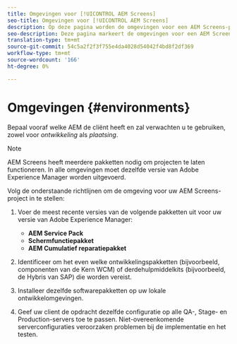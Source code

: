 ```yaml
---
title: Omgevingen voor [!UICONTROL AEM Screens]
seo-title: Omgevingen voor [!UICONTROL AEM Screens]
description: Op deze pagina worden de omgevingen voor een AEM Screens-project beschreven.
seo-description: Deze pagina markeert de omgevingen voor een AEM Screens-project.
translation-type: tm+mt
source-git-commit: 54c5a2f2f3f755e4da4028d54042f4bd8f2df369
workflow-type: tm+mt
source-wordcount: '166'
ht-degree: 0%

---
```



# Omgevingen {#environments}

Bepaal vooraf welke AEM de cliënt heeft en zal verwachten u te gebruiken, zowel voor *ontwikkeling* als *plaatsing*.

>[!NOTE]
>
>AEM Screens heeft meerdere pakketten nodig om projecten te laten functioneren. In alle omgevingen moet dezelfde versie van Adobe Experience Manager worden uitgevoerd.

Volg de onderstaande richtlijnen om de omgeving voor uw AEM Screens-project in te stellen:

1. Voer de meest recente versies van de volgende pakketten uit voor uw versie van Adobe Experience Manager:

   * **AEM Service Pack**
   * **Schermfunctiepakket**
   * **AEM Cumulatief reparatiepakket**

1. Identificeer om het even welke ontwikkelingspakketten (bijvoorbeeld, componenten van de Kern WCM) of derdehulpmiddelkits (bijvoorbeeld, de Hybris van SAP) die worden vereist.

1. Installeer dezelfde softwarepakketten op uw lokale ontwikkelomgevingen.

1. Geef uw client de opdracht dezelfde configuratie op alle QA-, Stage- en Production-servers toe te passen. Niet-overeenkomende serverconfiguraties veroorzaken problemen bij de implementatie en het testen.
